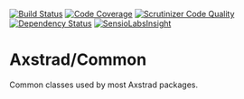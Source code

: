 [![Build Status](https://travis-ci.org/dankempster/axstrad-common.svg?branch=develop)](https://travis-ci.org/dankempster/axstrad-common)
[![Code Coverage](https://scrutinizer-ci.com/g/dankempster/axstrad-common/badges/coverage.png?b=develop)](https://scrutinizer-ci.com/g/dankempster/axstrad-common/?branch=develop)
[![Scrutinizer Code Quality](https://scrutinizer-ci.com/g/dankempster/axstrad-common/badges/quality-score.png?b=develop)](https://scrutinizer-ci.com/g/dankempster/axstrad-common/?branch=develop)
[![Dependency Status](https://www.versioneye.com/user/projects/54a1f71914969a276d0000bb/badge.svg?style=flat)](https://www.versioneye.com/user/projects/54a1f71914969a276d0000bb)
[![SensioLabsInsight](https://insight.sensiolabs.com/projects/7c87aa4e-f67d-43d2-870d-74ce47b066d5/mini.png)](https://insight.sensiolabs.com/projects/7c87aa4e-f67d-43d2-870d-74ce47b066d5)


# Axstrad/Common

Common classes used by most Axstrad packages.
